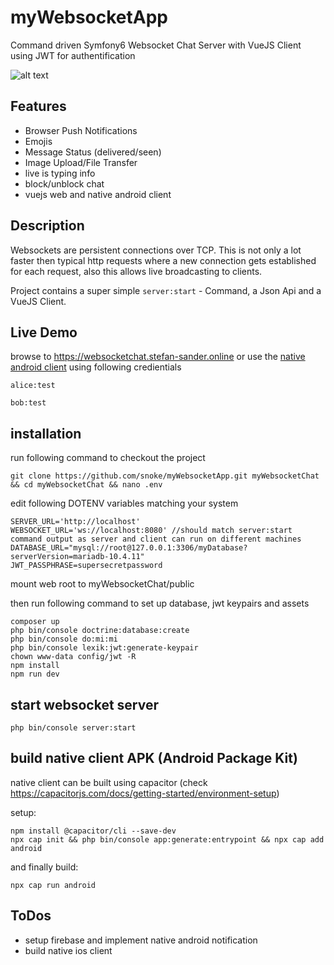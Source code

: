 # myWebsocketApp
Command driven Symfony6 Websocket Chat Server with VueJS Client using JWT for authentification

![alt text](https://github.com/snoke/myWebsocketApp/blob/master/myWebsocketApp.png?raw=true)

## Features
* Browser Push Notifications
* Emojis
* Message Status (delivered/seen)
* Image Upload/File Transfer
* live is typing info
* block/unblock chat
* vuejs web and native android client

## Description
Websockets are persistent connections over TCP. 
This is not only a lot faster then typical http requests where a new connection gets established for each request, also this allows live broadcasting to clients.

Project contains a super simple ```server:start```  - Command, a Json Api and a VueJS Client.

## Live Demo
browse to https://websocketchat.stefan-sander.online or use the [native android client](https://github.com/snoke/myWebsocketApp/raw/master/app-debug.apk) 
using following credientials
```
alice:test
```
```
bob:test
```

## installation
run following command to checkout the project
```
git clone https://github.com/snoke/myWebsocketApp.git myWebsocketChat && cd myWebsocketChat && nano .env
```
edit following DOTENV variables matching your system
```
SERVER_URL='http://localhost' 
WEBSOCKET_URL='ws://localhost:8080' //should match server:start command output as server and client can run on different machines
DATABASE_URL="mysql://root@127.0.0.1:3306/myDatabase?serverVersion=mariadb-10.4.11"
JWT_PASSPHRASE=supersecretpassword
```
mount web root to myWebsocketChat/public

then run following command to set up database, jwt keypairs and assets
```
composer up
php bin/console doctrine:database:create
php bin/console do:mi:mi
php bin/console lexik:jwt:generate-keypair
chown www-data config/jwt -R
npm install
npm run dev 
```
## start websocket server
```
php bin/console server:start
```

## build native client APK (Android Package Kit)
 native client can be built using capacitor (check https://capacitorjs.com/docs/getting-started/environment-setup)

setup:
```
npm install @capacitor/cli --save-dev
npx cap init && php bin/console app:generate:entrypoint && npx cap add android
```
and finally build:
```
npx cap run android
```
## ToDos
* setup firebase and implement native android notification
* build native ios client 
